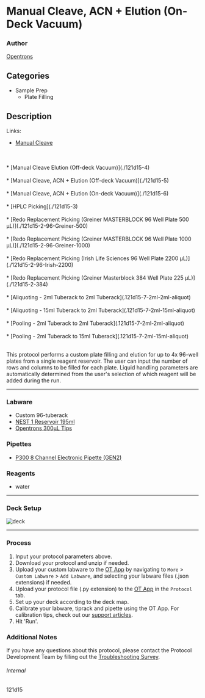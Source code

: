 # Manual Cleave, ACN + Elution (On-Deck Vacuum)

### Author
[Opentrons](https://opentrons.com/)

## Categories
* Sample Prep
	* Plate Filling

## Description

Links:
* [Manual Cleave](./121d15)
<br />
<br />
* [Manual Cleave Elution (Off-deck Vacuum)](./121d15-4)
<br />
<br />
* [Manual Cleave, ACN + Elution (Off-deck Vacuum)](./121d15-5)
<br />
<br />
* [Manual Cleave, ACN + Elution (On-deck Vacuum)](./121d15-6)
<br />
<br />
* [HPLC Picking](./121d15-3)
<br />
<br />
* [Redo Replacement Picking (Greiner MASTERBLOCK 96 Well Plate 500 µL)](./121d15-2-96-Greiner-500)
<br />
<br />
* [Redo Replacement Picking (Greiner MASTERBLOCK 96 Well Plate 1000 µL)](./121d15-2-96-Greiner-1000)
<br />
<br />
* [Redo Replacement Picking (Irish Life Sciences 96 Well Plate 2200 µL)](./121d15-2-96-Irish-2200)
<br />
<br />
* [Redo Replacement Picking (Greiner Masterblock 384 Well Plate 225 µL)](./121d15-2-384)
<br />
<br />
* [Aliquoting - 2ml Tuberack to 2ml Tuberack](.121d15-7-2ml-2ml-aliquot)
<br />
<br />
* [Aliquoting - 15ml Tuberack to 2ml Tuberack](.121d15-7-2ml-15ml-aliquot)
<br />
<br />
* [Pooling - 2ml Tuberack to 2ml Tuberack](.121d15-7-2ml-2ml-aliquot)
<br />
<br />
* [Pooling - 2ml Tuberack to 15ml Tuberack](.121d15-7-2ml-15ml-aliquot)
<br />
<br />

This protocol performs a custom plate filling and elution for up to 4x 96-well plates from a single reagent reservoir. The user can input the number of rows and columns to be filled for each plate. Liquid handling parameters are automatically determined from the user's selection of which reagent will be added during the run.

---

### Labware
* Custom 96-tuberack
* [NEST 1 Reservoir 195ml](https://shop.opentrons.com/nest-1-well-reservoirs-195-ml/)
* [Opentrons 300µL Tips](https://shop.opentrons.com/opentrons-300ul-tips-1000-refills/)

### Pipettes
* [P300 8 Channel Electronic Pipette (GEN2)](https://shop.opentrons.com/8-channel-electronic-pipette/)

### Reagents
* water

---

### Deck Setup
![deck](https://opentrons-protocol-library-website.s3.amazonaws.com/custom-README-images/121d15/deck6.png)

---

### Process
1. Input your protocol parameters above.
2. Download your protocol and unzip if needed.
3. Upload your custom labware to the [OT App](https://opentrons.com/ot-app) by navigating to `More` > `Custom Labware` > `Add Labware`, and selecting your labware files (.json extensions) if needed.
4. Upload your protocol file (.py extension) to the [OT App](https://opentrons.com/ot-app) in the `Protocol` tab.
5. Set up your deck according to the deck map.
6. Calibrate your labware, tiprack and pipette using the OT App. For calibration tips, check out our [support articles](https://support.opentrons.com/en/collections/1559720-guide-for-getting-started-with-the-ot-2).
7. Hit 'Run'.

### Additional Notes
If you have any questions about this protocol, please contact the Protocol Development Team by filling out the [Troubleshooting Survey](https://protocol-troubleshooting.paperform.co/).

###### Internal
121d15
